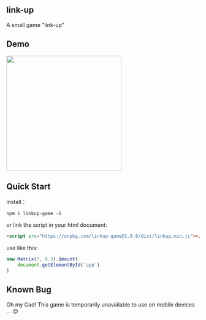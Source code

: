 ## link-up
A small game "link-up"

## Demo

<img style="width: 300px" src="" alt="">


## Quick Start

install：
```
npm i linkup-game -S
```

or link the script in your html document:

```html
<script src="https://unpkg.com/linkup-game@1.0.0/dist/linkup.min.js"></script>
```

use like this:

```js
new Matrix(7, 0.3).$mount(
    document.getElementById('app')
)
```

## Known Bug

Oh my Gad! This game is temporarily unavailable to use on mobile devices ... 😐